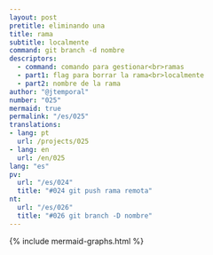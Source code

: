 ```yaml
---
layout: post
pretitle: eliminando una
title: rama
subtitle: localmente
command: git branch -d nombre
descriptors:
  - command: comando para gestionar<br>ramas
  - part1: flag para borrar la rama<br>localmente
  - part2: nombre de la rama
author: "@jtemporal"
number: "025"
mermaid: true
permalink: "/es/025"
translations:
- lang: pt
  url: /projects/025
- lang: en
  url: /en/025
lang: "es"
pv:
  url: "/es/024"
  title: "#024 git push rama remota"
nt:
  url: "/es/026"
  title: "#026 git branch -D nombre"
---
```

{% include mermaid-graphs.html %}
